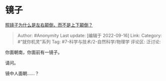 # 镜子
[照镜子为什么是左右颠倒，而不是上下颠倒？](https://www.zhihu.com/question/19552727/answer/2676615718)
> Author: #Anonymity
> Last update: [编辑于 2022-09-16]
> Link:
> Category: #“就你机灵”系列
> Tag: #7-科学与技术/2-自然科学/物理学 
> 评论区:
> 泛讨论:

你面朝南，你面前有一镜子。

请问。

镜中人面朝……？
